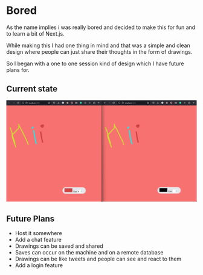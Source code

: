# Bored

As the name implies i was really bored and decided to make this for fun and to learn a bit of Next.js.

While making this I had one thing in mind and that was a simple and clean design where people can just share their thoughts in the form of drawings.

So I began with a one to one session kind of design which I have future plans for.

## Current state
<!-- add a pic from directory called bored.png -->
![Bored](bored.png)

## Future Plans
<!-- bulleted list -->
* Host it somewhere
* Add a chat feature
* Drawings can be saved and shared
* Saves can occur on the machine and on a remote database
* Drawings can be like tweets and people can see and react to them
* Add a login feature
